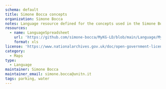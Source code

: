 ```yaml
---
schema: default
title: Simone Bocca concepts
organization: Simone Bocca
notes: Language resource defined for the concepts used in the Simone Bocca's data entities
resources:
  - name: LanguageSpreadsheet
    url: 'https://github.com/simone-bocca/MyKG-LD/blob/main/Language/MyKG-language.xls'
    format: xls
license: 'https://www.nationalarchives.gov.uk/doc/open-government-licence/version/3/'
category:
  - Maps
type:
  - Language
maintainer: Simone Bocca
maintainer_email: simone.bocca@unitn.it
tags: parking, water
---
```

